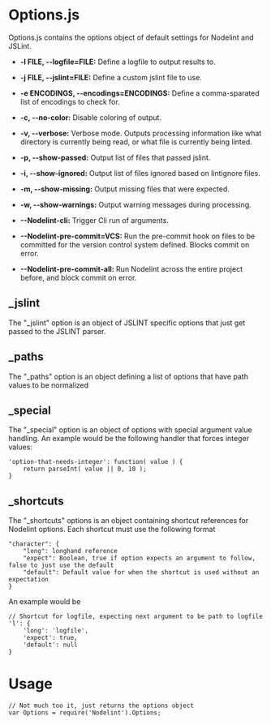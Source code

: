 Options.js
==========

Options.js contains the options object of default settings for Nodelint and JSLint.  
  
  

 - **-l FILE, --logfile=FILE:** Define a logfile to output results to.

 - **-j FILE, --jslint=FILE:** Define a custom jslint file to use.

 - **-e ENCODINGS, --encodings=ENCODINGS:** Define a comma-sparated list of encodings to check for.

 - **-c, --no-color:** Disable coloring of output.

 - **-v, --verbose:** Verbose mode. Outputs processing information like what directory is currently being read, or what file is currently being linted.

 - **-p, --show-passed:** Output list of files that passed jslint.

 - **-i, --show-ignored:** Output list of files ignored based on lintignore files.

 - **-m, --show-missing:** Output missing files that were expected.

 - **-w, --show-warnings:** Output warning messages during processing.

 - **--Nodelint-cli:** Trigger Cli run of arguments.

 - **--Nodelint-pre-commit=VCS:** Run the pre-commit hook on files to be committed for the version control system defined. Blocks commit on error.

 - **--Nodelint-pre-commit-all:** Run Nodelint across the entire project before, and block commit on error.



_jslint
------

The "_jslint" option is an object of JSLINT specific options that just get passed to the JSLINT parser.



_paths
------

The "_paths" option is an object defining a list of options that have path values to be normalized


_special
--------

The "_special" option is an object of options with special argument value handling.
An example would be the following handler that forces integer values:

	'option-that-needs-integer': function( value ) {
		return parseInt( value || 0, 10 );
	}


_shortcuts
----------

The "_shortcuts" options is an object containing shortcut references for Nodelint options. Each shortcut must use the following format

	"character": {
		"long": longhand reference
		"expect": Boolean, true if option expects an argument to follow, false to just use the default
		"default": Default value for when the shortcut is used without an expectation
	}

An example would be

	// Shortcut for logfile, expecting next argument to be path to logfile
	'l': {
		'long': 'logfile',
		'expect': true,
		'default': null
	}



Usage
=====

	// Not much too it, just returns the options object
	var Options = require('Nodelint').Options;
